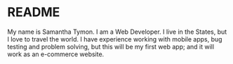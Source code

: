 # README

My name is Samantha Tymon. I am a Web Developer. I live in the States, but I love to travel the world. I have experience working with mobile apps, bug testing and problem solving, but this will be my first web app; and it will work as an e-commerce website.